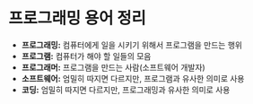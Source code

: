 # 프로그래밍 용어 정리
- **프로그래밍:** 컴퓨터에게 일을 시키기 위해서 프로그램을 만드는 행위
- **프로그램:** 컴퓨터가 해야 할 일들의 모음
- **프로그래머:** 프로그램을 만드는 사람(소프트웨어 개발자)
- **소프트웨어:** 엄밀히 따지면 다르지만, 프로그램과 유사한 의미로 사용
- **코딩:** 엄밀히 따지면 다르지만, 프로그래밍과 유사한 의미로 사용

